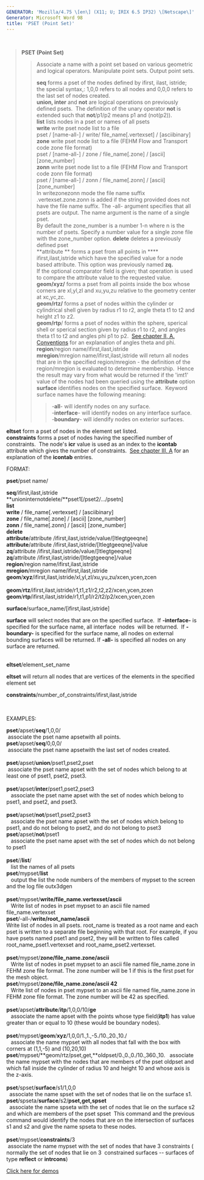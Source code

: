 ```yaml
---
GENERATOR: 'Mozilla/4.75 \[en\] (X11; U; IRIX 6.5 IP32) \[Netscape\]'
Generator: Microsoft Word 98
title: 'PSET (Point Set)'
---
```


 

> **PSET (Point Set)**
>
> > Associate a name with a point set based on various geometric and
> > logical operators. Manipulate point sets. Output point sets.
> >
> > **seq** forms a pset of the nodes defined by ifirst, ilast,
> > istride;\
> > the special syntax,: 1,0,0 refers to all nodes and 0,0,0 refers to
> > the last set of nodes created.\
> > **union, inter** and **not** are logical operations on previously
> > defined psets.  The definition of the unary operator **not** is
> > extended such that **not**/p1/p2 means p1 and (not(p2)).\
> > **list** lists nodes in a pset or names of all psets\
> > **write** write pset node list to a file\
> > pset / \[name-all-\] / write/ file\_name\[.vertexset\] /
> > \[asciibinary\]\
> > **zone** write pset node list to a file (FEHM Flow and Transport
> > code zone file format)\
> > pset / \[name-all-\] / zone / file\_name\[.zone\] / \[ascii\]
> > \[zone\_number\]\
> > **zonn** write pset node list to a file (FEHM Flow and Transport
> > code zonn file format)\
> > pset / \[name-all-\] / zonn / file\_name\[.zonn\] / \[ascii\]
> > \[zone\_number\]\
> > In writezonezonn mode the file name suffix .vertexset.zone.zonn
> > is added if the string provided does not have the file name suffix.
> > The -all- argument specifies that all psets are output. The name
> > argument is the name of a single pset.\
> > By default the zone\_number is a number 1-n where n is the number of
> > psets. Specify a number value for a single zone file with the
> > zone\_number option. **delete** deletes a previously defined pset\
> > **attribute ** forms a pset from all points in ****
> > ifirst,ilast,istride which have the specified value for a node based
> > attribute. This option was previously named **zq.**\
> > If the optional comparator field is given; that operation is used to
> > compare the attribute value to the requested value.\
> > **geom/xyz/** forms a pset from all points inside the box whose
> > corners are xl,yl,zl and xu,yu,zu relative to the geometry center at
> > xc,yc,zc.\
> > **geom/rtz/** forms a pset of nodes within the cylinder or
> > cylindrical shell given by radius r1 to r2, angle theta t1 to t2 and
> > height z1 to z2.\
> > **geom/rtp**/ forms a pset of nodes within the sphere, sperical
> > shell or sperical section given by radius r1 to r2, and angles theta
> > t1 to t2 and angles phi p1 to p2.  [See chapter II, A.
> > Conventions](../conventions.html) for an explanation of angles theta
> > and phi.\
> > **region**/region name/ifirst,ilast,istride\
> > **mregion**/mregion name/ifirst,ilast,istride will return all nodes
> > that are in the specified region/mregion - the definition of the
> > region/mregion is evaluated to determine membership.  Hence the
> > result may vary from what would be returned if the 'imt1' value of
> > the nodes had been queried using the **attribute** option\
> > **surface** identifies nodes on the specified surface.  Keyword
> > surface names have the following meaning:
> >
> > > -**all**- will identify nodes on any surface.\
> > > -**interface**- will identify nodes on any interface surface.\
> > > -**boundary**- will idendify nodes on exterior surfaces.

**eltset** form a pset of nodes in the element set listed.\
**constraints** forms a pset of nodes having the specified number of
constraints.  The node's **icr** value is used as an index to the
**icontab** attribute which gives the number of constraints.  [See
chapter III, A](../meshobject.html) for an explanation of the
**icontab** entries.

FORMAT:

**pset**/pset name/

**seq**/ifirst,ilast,istride\
**unioninternotdelete/**pset1\[/pset2/.../psetn\]\
**list**\
**write** / file\_name\[.vertexset\] / \[asciibinary\]\
**zone** / file\_name\[.zone\] / \[ascii\] \[zone\_number\]\
**zonn** / file\_name\[.zonn\] / \[ascii\] \[zone\_number\]\
**delete**\
**attribute**/attribute
/ifirst,ilast,istride/value/\[ltlegtgeeqne\]\
**attribute**/attribute
/ifirst,ilast,istride/\[ltlegtgeeqne\]/value\
**zq**/attribute /ifirst,ilast,istride/value/\[ltlegtgeeqne\]\
**zq**/attribute /ifirst,ilast,istride/\[ltlegtgeeqne\]/value\
**region**/region name/ifirst,ilast,istride\
**mregion**/mregion name/ifirst,ilast,istride\
**geom**/**xyz**/ifirst,ilast,istride/xl,yl,zl/xu,yu,zu/xcen,ycen,zcen\
\
**geom**/**rtz**/ifirst,ilast,istride/r1,t1,z1/r2,t2,z2/xcen,ycen,zcen\
**geom**/**rtp**/ifirst,ilast,istride/r1,t1,p1/r2/t2/p2/xcen,ycen,zcen

**surface**/surface\_name/\[ifirst,ilast,istride\]

**surface** will select nodes that are on the specified surface.  If
**-interface-** is specified for the surface name, all interface  nodes 
will be returned.  If **-boundary-** is specified for the surface name,
all nodes on external bounding surfaces will be returned. If **-all-**
is specified all nodes on any surface are returned.

\
**eltset**/element\_set\_name

**eltset** will return all nodes that are vertices of the elements in
the specified element set

**constraints**/number\_of\_constraints/ifirst,ilast,istride

 

EXAMPLES:

**pset**/apset/**seq**/1,0,0/\
 associate the pset name apsetwith all points.\
**pset**/apset/**seq**/0,0,0/\
 associate the pset name apsetwith the last set of nodes created.\
\
**pset**/apset/**union**/pset1,pset2,pset\
 associate the pset name apset with the set of nodes which belong to at
least one of pset1, pset2, pset3.\
\
**pset**/apset/**inter**/pset1,pset2,pset3\
   associate the pset name apset with the set of nodes which belong to
pset1, and pset2, and pset3.\
\
**pset**/apset/**not**/pset1,pset2,pset3\
   associate the pset name apset with the set of nodes which belong to
pset1, and do not belong to pset2, and do not belong to pset3\
**pset**/apset/**not**/pset1\
   associate the pset name apset with the set of nodes which do not
belong to pset1\
\
**pset**//**list**/\
   list the names of all psets\
**pset**/mypset/**list**\
   output the list the node numbers of the members of mypset to the
screen and the log file outx3dgen\
\
**pset**/mypset/**write/file\_name.vertexset/ascii**\
   Write list of nodes in pset mypset to an ascii file named
file\_name.vertexset\
**pset**/-all-/**write/root\_name/ascii**\
Write list of nodes in all psets. root\_name is treated as a root name
and each pset is written to a separate file beginning with that root.
For example, if you have psets named pset1 and pset2, they will be
written to files called root\_name\_pset1.vertexset and
root\_name\_pset2.vertexset.\
\
**pset**/mypset/**zone/file\_name.zone/ascii**\
   Write list of nodes in pset mypset to an ascii file named
file\_name.zone in FEHM zone file format. The zone number will be 1 if
this is the first pset for the mesh object.\
**pset**/mypset/**zone/file\_name.zone/ascii 42**\
   Write list of nodes in pset mypset to an ascii file named
file\_name.zone in FEHM zone file format. The zone number will be 42 as
specified.\
\
**pset**/apset/**attribute**/**itp**/1,0,0/10/**ge**\
   associate the name apset with the points whose type field(**itp1**)
has value greater than or equal to 10 (these would be boundary nodes).\
\
**pset**/mypset/**geom**/**xyz**/1,0,0/1.,1.,-5./10.,20.,10./\
   associate the name mypset with all nodes that fall with the box with
corners at (1,1,-5) and (10,20,10)\
**pset**/mypset/**geom/rtz/pset,get,**oldpset/0.,0.,0./10.,360.,10.  
associate the name mypset with the nodes that are members of the pset
oldpset and which fall inside the cylinder of radius 10 and height 10
and whose axis is the z-axis.\
\
**pset**/spset/**surface**/s1/1,0,0\
  associate the name spset with the set of nodes that lie on the surface
s1.\
**pset**/spseta/**surface**/s2/**pset,get,spset**\
  associate the name spseta with the set of nodes that lie on the
surface s2 and which are members of the pset spset  This command and the
previous command would identify the nodes that are on the intersection
of surfaces s1 and s2 and give the name spseta to these nodes.\
\
**pset**/mypset/**constraints**/3\
 associate the name mypset with the set of nodes that have 3 constraints
( normally the set of nodes that lie on 3  constrained surfaces --
surfaces of type **reflect** or **intrcons**)

[Click here for demos](../demos/pset/html/main_pset.html)
